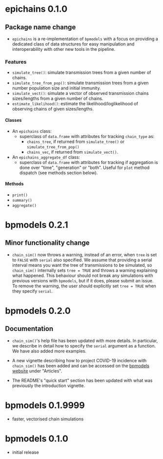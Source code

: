 # epichains 0.1.0

## Package name change

* `epichains` is a re-implementation of `bpmodels` with a focus on providing
a dedicated class of data structures for easy manipulation and interoperability
with other new tools in the pipeline.

### Features

* `simulate_tree()`: simulate transmission trees from a given number of chains.
* `simulate_tree_from_pop()`: simulate transmission trees from a given number 
  population size and initial immunity.
* `simulate_vect()`: simulate a vector of observed transmission chains 
  sizes/lengths from a given number of chains.
* `estimate_likelihood()`: estimate the likelihood/loglikelihood of observing
  chains of given sizes/lengths.

#### Classes

* An `epichains` class:
  * superclass of `data.frame` with attributes for tracking `chain_type` as: 
    * `chains_tree`, if returned from `simulate_tree()` or 
    `simulate_tree_from_pop()`
    * `chains_vec`, if returned from `simulate_vect()`.
* An `epichains_aggregate_df` class:
  * superclass of `data.frame` with attributes for tracking if aggregation is 
  done over "time", "generation" or "both". Useful for `plot` method dispatch 
  (see methods section below).

#### Methods

* `print()`
* `summary()`
* `aggregate()`

# bpmodels 0.2.1

## Minor functionality change

* `chain_sim()` now throws a warning, instead of an error, when `tree` is set 
to `FALSE` with `serial` also specified. We assume that providing a serial 
interval means you want the tree of transmissions to be simulated, 
so `chain_sim()` internally sets `tree = TRUE` and throws a warning explaining 
what happened. This behaviour should not break any simulations with previous 
versions with `bpmodels`, but if it does, please submit an issue. 
To remove the warning, the user should explicitly set `tree = TRUE` when 
they specify `serial`. 

# bpmodels 0.2.0

## Documentation

* `chain_sim()`'s help file has been updated with more details. In particular,
we describe in detail how to specify the `serial` argument as a function. We 
have also added more examples.

* A new vignette describing how to project COVID-19 incidence with `chain_sim()`
has been added and can be accessed on the 
[bpmodels website](https://epiverse-trace.github.io/bpmodels/) under "Articles".

* The README's "quick start" section has been updated with what was 
previously the introduction vignette.

# bpmodels 0.1.9999

* faster, vectorised chain simulations

# bpmodels 0.1.0

* initial release
